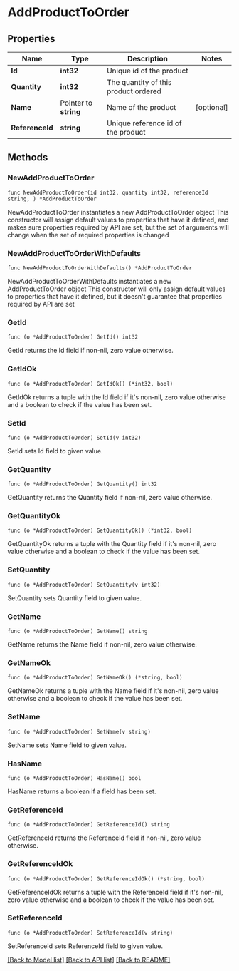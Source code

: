 # AddProductToOrder

## Properties

Name | Type | Description | Notes
------------ | ------------- | ------------- | -------------
**Id** | **int32** | Unique id of the product | 
**Quantity** | **int32** | The quantity of this product ordered | 
**Name** | Pointer to **string** | Name of the product | [optional] 
**ReferenceId** | **string** | Unique reference id of the product | 

## Methods

### NewAddProductToOrder

`func NewAddProductToOrder(id int32, quantity int32, referenceId string, ) *AddProductToOrder`

NewAddProductToOrder instantiates a new AddProductToOrder object
This constructor will assign default values to properties that have it defined,
and makes sure properties required by API are set, but the set of arguments
will change when the set of required properties is changed

### NewAddProductToOrderWithDefaults

`func NewAddProductToOrderWithDefaults() *AddProductToOrder`

NewAddProductToOrderWithDefaults instantiates a new AddProductToOrder object
This constructor will only assign default values to properties that have it defined,
but it doesn't guarantee that properties required by API are set

### GetId

`func (o *AddProductToOrder) GetId() int32`

GetId returns the Id field if non-nil, zero value otherwise.

### GetIdOk

`func (o *AddProductToOrder) GetIdOk() (*int32, bool)`

GetIdOk returns a tuple with the Id field if it's non-nil, zero value otherwise
and a boolean to check if the value has been set.

### SetId

`func (o *AddProductToOrder) SetId(v int32)`

SetId sets Id field to given value.


### GetQuantity

`func (o *AddProductToOrder) GetQuantity() int32`

GetQuantity returns the Quantity field if non-nil, zero value otherwise.

### GetQuantityOk

`func (o *AddProductToOrder) GetQuantityOk() (*int32, bool)`

GetQuantityOk returns a tuple with the Quantity field if it's non-nil, zero value otherwise
and a boolean to check if the value has been set.

### SetQuantity

`func (o *AddProductToOrder) SetQuantity(v int32)`

SetQuantity sets Quantity field to given value.


### GetName

`func (o *AddProductToOrder) GetName() string`

GetName returns the Name field if non-nil, zero value otherwise.

### GetNameOk

`func (o *AddProductToOrder) GetNameOk() (*string, bool)`

GetNameOk returns a tuple with the Name field if it's non-nil, zero value otherwise
and a boolean to check if the value has been set.

### SetName

`func (o *AddProductToOrder) SetName(v string)`

SetName sets Name field to given value.

### HasName

`func (o *AddProductToOrder) HasName() bool`

HasName returns a boolean if a field has been set.

### GetReferenceId

`func (o *AddProductToOrder) GetReferenceId() string`

GetReferenceId returns the ReferenceId field if non-nil, zero value otherwise.

### GetReferenceIdOk

`func (o *AddProductToOrder) GetReferenceIdOk() (*string, bool)`

GetReferenceIdOk returns a tuple with the ReferenceId field if it's non-nil, zero value otherwise
and a boolean to check if the value has been set.

### SetReferenceId

`func (o *AddProductToOrder) SetReferenceId(v string)`

SetReferenceId sets ReferenceId field to given value.



[[Back to Model list]](../README.md#documentation-for-models) [[Back to API list]](../README.md#documentation-for-api-endpoints) [[Back to README]](../README.md)


